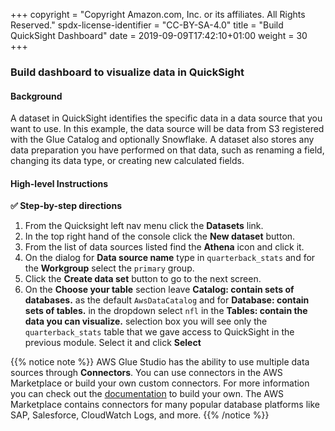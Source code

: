 +++
copyright = "Copyright Amazon.com, Inc. or its affiliates. All Rights Reserved."
spdx-license-identifier = "CC-BY-SA-4.0"
title = "Build QuickSight Dashboard"
date = 2019-09-09T17:42:10+01:00
weight = 30
+++

### Build dashboard to visualize data in QuickSight

#### Background

A dataset in QuickSight identifies the specific data in a data source that you want to use. In this example, the data source will be data from S3 registered with the Glue Catalog and optionally Snowflake. A dataset also stores any data preparation you have performed on that data, such as renaming a field, changing its data type, or creating new calculated fields. 

#### High-level Instructions



**:white_check_mark: Step-by-step directions**

1. From the Quicksight left nav menu click the **Datasets** link.
2. In the top right hand of the console click the **New dataset** button.
3. From the list of data sources listed find the **Athena** icon and click it.
4. On the dialog for **Data source name** type in `quarterback_stats` and for the **Workgroup** select the `primary` group.
5. Click the **Create data set** button to go to the next screen.
6. On the **Choose your table** section leave **Catalog: contain sets of databases.** as the default `AwsDataCatalog` and for **Database: contain sets of tables.** in the dropdown select `nfl` in the **Tables: contain the data you can visualize.** selection box you will see only the `quarterback_stats` table that we gave access to QuickSight in the previous module. Select it and click **Select**

{{% notice note %}}
AWS Glue Studio has the ability to use multiple data sources through **Connectors**. You can use connectors in the AWS Marketplace or build your own custom connectors. For more information you can check out the [documentation](https://docs.aws.amazon.com/glue/latest/ug/connectors-chapter.html) to build your own. The AWS Marketplace contains connectors for many popular database platforms like SAP, Salesforce, CloudWatch Logs, and more.
{{% /notice %}}
